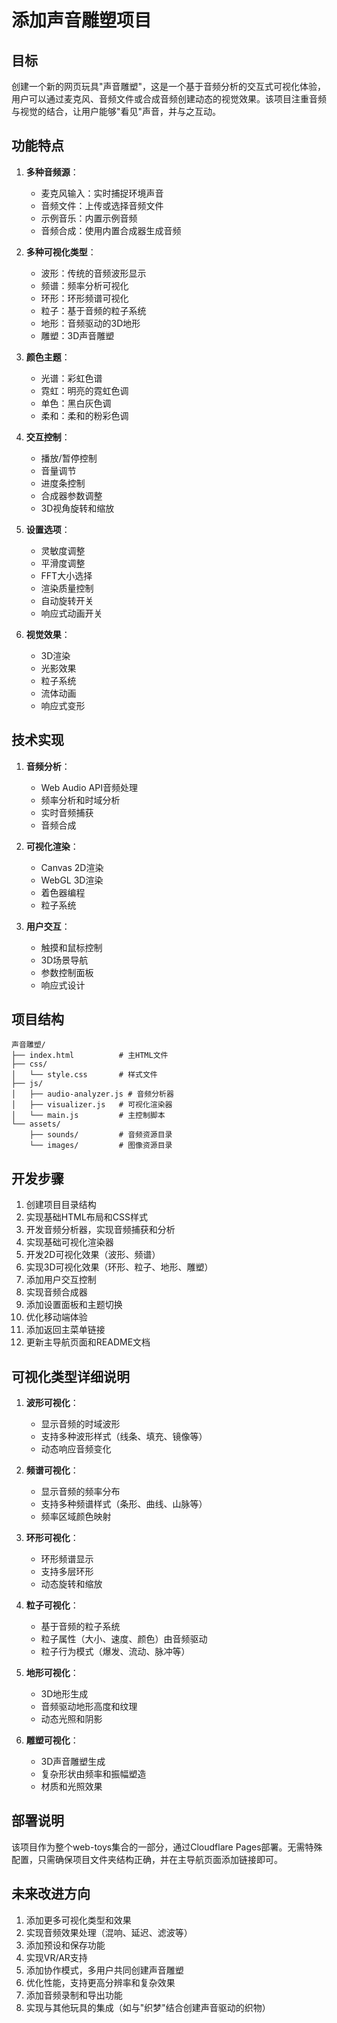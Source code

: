 # 添加声音雕塑项目

## 目标

创建一个新的网页玩具"声音雕塑"，这是一个基于音频分析的交互式可视化体验，用户可以通过麦克风、音频文件或合成音频创建动态的视觉效果。该项目注重音频与视觉的结合，让用户能够"看见"声音，并与之互动。

## 功能特点

1. **多种音频源**：
   - 麦克风输入：实时捕捉环境声音
   - 音频文件：上传或选择音频文件
   - 示例音乐：内置示例音频
   - 音频合成：使用内置合成器生成音频

2. **多种可视化类型**：
   - 波形：传统的音频波形显示
   - 频谱：频率分析可视化
   - 环形：环形频谱可视化
   - 粒子：基于音频的粒子系统
   - 地形：音频驱动的3D地形
   - 雕塑：3D声音雕塑

3. **颜色主题**：
   - 光谱：彩虹色谱
   - 霓虹：明亮的霓虹色调
   - 单色：黑白灰色调
   - 柔和：柔和的粉彩色调

4. **交互控制**：
   - 播放/暂停控制
   - 音量调节
   - 进度条控制
   - 合成器参数调整
   - 3D视角旋转和缩放

5. **设置选项**：
   - 灵敏度调整
   - 平滑度调整
   - FFT大小选择
   - 渲染质量控制
   - 自动旋转开关
   - 响应式动画开关

6. **视觉效果**：
   - 3D渲染
   - 光影效果
   - 粒子系统
   - 流体动画
   - 响应式变形

## 技术实现

1. **音频分析**：
   - Web Audio API音频处理
   - 频率分析和时域分析
   - 实时音频捕获
   - 音频合成

2. **可视化渲染**：
   - Canvas 2D渲染
   - WebGL 3D渲染
   - 着色器编程
   - 粒子系统

3. **用户交互**：
   - 触摸和鼠标控制
   - 3D场景导航
   - 参数控制面板
   - 响应式设计

## 项目结构

```
声音雕塑/
├── index.html          # 主HTML文件
├── css/
│   └── style.css       # 样式文件
├── js/
│   ├── audio-analyzer.js # 音频分析器
│   ├── visualizer.js   # 可视化渲染器
│   └── main.js         # 主控制脚本
└── assets/
    ├── sounds/         # 音频资源目录
    └── images/         # 图像资源目录
```

## 开发步骤

1. 创建项目目录结构
2. 实现基础HTML布局和CSS样式
3. 开发音频分析器，实现音频捕获和分析
4. 实现基础可视化渲染器
5. 开发2D可视化效果（波形、频谱）
6. 实现3D可视化效果（环形、粒子、地形、雕塑）
7. 添加用户交互控制
8. 实现音频合成器
9. 添加设置面板和主题切换
10. 优化移动端体验
11. 添加返回主菜单链接
12. 更新主导航页面和README文档

## 可视化类型详细说明

1. **波形可视化**：
   - 显示音频的时域波形
   - 支持多种波形样式（线条、填充、镜像等）
   - 动态响应音频变化

2. **频谱可视化**：
   - 显示音频的频率分布
   - 支持多种频谱样式（条形、曲线、山脉等）
   - 频率区域颜色映射

3. **环形可视化**：
   - 环形频谱显示
   - 支持多层环形
   - 动态旋转和缩放

4. **粒子可视化**：
   - 基于音频的粒子系统
   - 粒子属性（大小、速度、颜色）由音频驱动
   - 粒子行为模式（爆发、流动、脉冲等）

5. **地形可视化**：
   - 3D地形生成
   - 音频驱动地形高度和纹理
   - 动态光照和阴影

6. **雕塑可视化**：
   - 3D声音雕塑生成
   - 复杂形状由频率和振幅塑造
   - 材质和光照效果

## 部署说明

该项目作为整个web-toys集合的一部分，通过Cloudflare Pages部署。无需特殊配置，只需确保项目文件夹结构正确，并在主导航页面添加链接即可。

## 未来改进方向

1. 添加更多可视化类型和效果
2. 实现音频效果处理（混响、延迟、滤波等）
3. 添加预设和保存功能
4. 实现VR/AR支持
5. 添加协作模式，多用户共同创建声音雕塑
6. 优化性能，支持更高分辨率和复杂效果
7. 添加音频录制和导出功能
8. 实现与其他玩具的集成（如与"织梦"结合创建声音驱动的织物）
